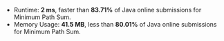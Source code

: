 - Runtime: **2 ms**, faster than **83.71%** of Java online submissions for Minimum Path Sum.
- Memory Usage: **41.5 MB**, less than **80.01%** of Java online submissions for Minimum Path Sum.